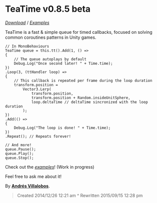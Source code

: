 # TeaTime v0.8.5 beta

_[Download](http://github.com/alvivar/TeaTime/raw/master/TeaTime.zip)_ /
_[Examples](http://github.com/alvivar/TeaTime/tree/master/Examples)_


TeaTime is a fast & simple queue for timed callbacks, focused on solving common
coroutines patterns in Unity games.


    // In MonoBehaviours
    TeaTime queue = this.tt().Add(1, () =>
    {
        // The queue autoplays by default
        Debug.Log("Once second later! " + Time.time);
    })
    .Loop(3, (ttHandler loop) =>
    {
        // This callback is repeated per frame during the loop duration
        transform.position =
            Vector3.Lerp(
                transform.position,
                transform.position + Random.insideUnitSphere,
                loop.deltaTime // deltaTime sincronized with the loop duration
            );
    })
    .Add(() =>
    {
        Debug.Log("The loop is done! " + Time.time);
    })
    .Repeat(); // Repeats forever!

    // And more!
    queue.Pause();
    queue.Play();
    queue.Stop();


Check out the
_[examples](http://github.com/alvivar/TeaTime/tree/master/Examples)_! (Work in
progress)

Feel free to ask me about it!

By **[Andrés Villalobos](http://twitter.com/matnesis)**.


> Created 2014/12/26 12:21 am ^ Rewritten 2015/09/15 12:28 pm

